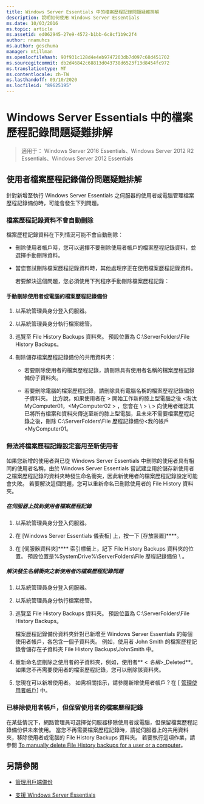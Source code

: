 ```yaml
---
title: Windows Server Essentials 中的檔案歷程記錄問題疑難排解
description: 說明如何使用 Windows Server Essentials
ms.date: 10/03/2016
ms.topic: article
ms.assetid: ed062945-27e9-4572-b1bb-6c8cf1b9c2f4
author: nnamuhcs
ms.author: geschuma
manager: mtillman
ms.openlocfilehash: 90f931c128d4e4eb9747203db7d097c68d451702
ms.sourcegitcommit: db2d46842c68813d043738d6523f13d8454fc972
ms.translationtype: MT
ms.contentlocale: zh-TW
ms.lasthandoff: 09/10/2020
ms.locfileid: "89625195"
---
```

# <a name="troubleshoot-file-history-in-windows-server-essentials"></a>Windows Server Essentials 中的檔案歷程記錄問題疑難排解

>適用于： Windows Server 2016 Essentials、Windows Server 2012 R2 Essentials、Windows Server 2012 Essentials

## <a name="troubleshoot-issues-with-user-file-history-backups"></a>使用者檔案歷程記錄備份問題疑難排解
 針對新增至執行 Windows Server Essentials 之伺服器的使用者或電腦管理檔案歷程記錄備份時，可能會發生下列問題。

### <a name="file-history-data-is-not-automatically-deleted"></a>檔案歷程記錄資料不會自動刪除
 檔案歷程記錄資料在下列情況可能不會自動刪除：

- 刪除使用者帳戶時，您可以選擇不要刪除使用者帳戶的檔案歷程記錄資料，並選擇手動刪除資料。

- 當您嘗試刪除檔案歷程記錄資料時，其他處理序正在使用檔案歷程記錄資料。

  若要解決這個問題，您必須使用下列程序手動刪除檔案歷程記錄：

####  <a name="to-manually-delete-file-history-backups-for-a-user-or-a-computer"></a><a name="BKMK_manuallyDelete"></a> 手動刪除使用者或電腦的檔案歷程記錄備份

1.  以系統管理員身分登入伺服器。

2.  以系統管理員身分執行檔案總管。

3.  巡覽至 File History Backups 資料夾。 預設位置為 C:\ServerFolders\File History Backups。

4.  刪除儲存檔案歷程記錄備份的共用資料夾：

    -   若要刪除使用者的檔案歷程記錄，請刪除具有使用者名稱的檔案歷程記錄備份子資料夾。

    -   若要刪除電腦的檔案歷程記錄，請刪除具有電腦名稱的檔案歷程記錄備份子資料夾。 比方說，如果使用者在 \> 開始工作新的膝上型電腦之後 <淘汰 MyComputer01，<MyComputer02 \> ，您會在 \\ \> \\ \> 向使用者確認其已將所有檔案和資料夾傳送至新的膝上型電腦，且未來不需要檔案歷程記錄之後，刪除 C:\ServerFolders\File 歷程記錄備份<我的帳戶<MyComputer01。

### <a name="cannot-apply-file-history-setting-to-a-new-user"></a>無法將檔案歷程記錄設定套用至新使用者
 如果您新增的使用者與已從 Windows Server Essentials 中刪除的使用者具有相同的使用者名稱，由於 Windows Server Essentials 嘗試建立用於儲存新使用者之檔案歷程記錄的資料夾時發生命名衝突，因此新使用者的檔案歷程記錄設定可能會失敗。 若要解決這個問題，您可以重新命名已刪除使用者的 File History 資料夾。

##### <a name="to-locate-user-file-history-on-the-server"></a>在伺服器上找到使用者檔案歷程記錄

1.  以系統管理員身分登入伺服器。

2.  在 [Windows Server Essentials 儀表板] 上，按一下 [存放裝置]****。

3.  在 [伺服器資料夾]**** 索引標籤上，記下 File History Backups 資料夾的位置。 預設位置是%SystemDrive%\ServerFolders\File 歷程記錄備份 \\ 。

##### <a name="to-resolve-file-history-issues-for-a-new-user-with-a-name-conflict"></a>解決發生名稱衝突之新使用者的檔案歷程記錄問題

1.  以系統管理員身分登入伺服器。

2.  以系統管理員身分執行檔案總管。

3.  巡覽至 File History Backups 資料夾。 預設位置為 C:\ServerFolders\File History Backups。

     檔案歷程記錄備份資料夾針對已新增至 Windows Server Essentials 的每個使用者帳戶，各包含一個子資料夾。 例如，使用者 John Smith 的檔案歷程記錄會儲存在子資料夾 File History Backups\JohnSmith 中。

4.  重新命名您刪除之使用者的子資料夾，例如，使用者** < *名稱*>_Deleted**。 如果您不再需要使用者的檔案歷程記錄，您可以刪除該資料夾。

5. 您現在可以新增使用者。 如需相關指示，請參閱新增使用者帳戶？在 [ [管理使用者帳戶](../manage/Manage-User-Accounts-in-Windows-Server-Essentials.md)] 中。

### <a name="a-user-account-was-removed-but-the-users-file-history-remains"></a>已移除使用者帳戶，但保留使用者的檔案歷程記錄
 在某些情況下，網路管理員可選擇從伺服器移除使用者或電腦，但保留檔案歷程記錄備份供未來使用。 當您不再需要檔案歷程記錄時，請從伺服器上的共用資料夾，移除使用者或電腦的 File History Backups 資料夾。 若要執行這項作業，請參閱 [To manually delete File History backups for a user or a computer](../support/Troubleshoot-File-History-in-Windows-Server-Essentials.md#BKMK_manuallyDelete)。


## <a name="see-also"></a>另請參閱

-   [管理用戶端備份](../manage/Manage-Client-Computer-Backup-in-Windows-Server-Essentials.md)

-   [支援 Windows Server Essentials](../support/Support-Windows-Server-Essentials.md)

